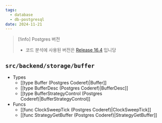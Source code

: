 ```yaml
---
tags:
  - database
  - db-postgresql
date: 2024-11-21
---
```

> [!info] Postgres 버전
> - 코드 분석에 사용된 버전은 [Release 16.4](https://github.com/postgres/postgres/tree/REL_16_4) 입니당

## `src/backend/storage/buffer`

- Types
	- [[type Buffer (Postgres Coderef)|Buffer]]
	- [[type BufferDesc (Postgres Coderef)|BufferDesc]]
	- [[type BufferStrategyControl (Postgres Coderef)|BufferStrategyControl]]
- Funcs
	- [[func ClockSweepTick (Postgres Coderef)|ClockSweepTick]]
	- [[func StrategyGetBuffer (Postgres Coderef)|StrategyGetBuffer]]